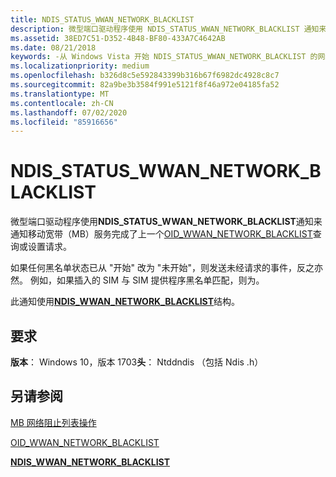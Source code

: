 ```yaml
---
title: NDIS_STATUS_WWAN_NETWORK_BLACKLIST
description: 微型端口驱动程序使用 NDIS_STATUS_WWAN_NETWORK_BLACKLIST 通知来通知移动宽带（MB）服务完成了上一个 OID_WWAN_NETWORK_BLACKLIST 查询或设置请求。
ms.assetid: 38ED7C51-D352-4B48-BF80-433A7C4642AB
ms.date: 08/21/2018
keywords: -从 Windows Vista 开始 NDIS_STATUS_WWAN_NETWORK_BLACKLIST 的网络驱动程序
ms.localizationpriority: medium
ms.openlocfilehash: b326d8c5e592843399b316b67f6982dc4928c8c7
ms.sourcegitcommit: 82a9be3b3584f991e5121f8f46a972e04185fa52
ms.translationtype: MT
ms.contentlocale: zh-CN
ms.lasthandoff: 07/02/2020
ms.locfileid: "85916656"
---
```

# <a name="ndis_status_wwan_network_blacklist"></a>NDIS_STATUS_WWAN_NETWORK_BLACKLIST

微型端口驱动程序使用**NDIS_STATUS_WWAN_NETWORK_BLACKLIST**通知来通知移动宽带（MB）服务完成了上一个[OID_WWAN_NETWORK_BLACKLIST](oid-wwan-network-blacklist.md)查询或设置请求。

如果任何黑名单状态已从 "开始" 改为 "未开始"，则发送未经请求的事件，反之亦然。 例如，如果插入的 SIM 与 SIM 提供程序黑名单匹配，则为。

此通知使用[**NDIS_WWAN_NETWORK_BLACKLIST**](https://docs.microsoft.com/windows-hardware/drivers/ddi/ndiswwan/ns-ndiswwan-_ndis_wwan_network_blacklist)结构。

## <a name="requirements"></a>要求

**版本**： Windows 10，版本 1703**头**： Ntddndis （包括 Ndis .h）

## <a name="see-also"></a>另请参阅

[MB 网络阻止列表操作](https://docs.microsoft.com/windows-hardware/drivers/network/mb-network-blacklist-operations)

[OID_WWAN_NETWORK_BLACKLIST](oid-wwan-network-blacklist.md)

[**NDIS_WWAN_NETWORK_BLACKLIST**](https://docs.microsoft.com/windows-hardware/drivers/ddi/ndiswwan/ns-ndiswwan-_ndis_wwan_network_blacklist)
